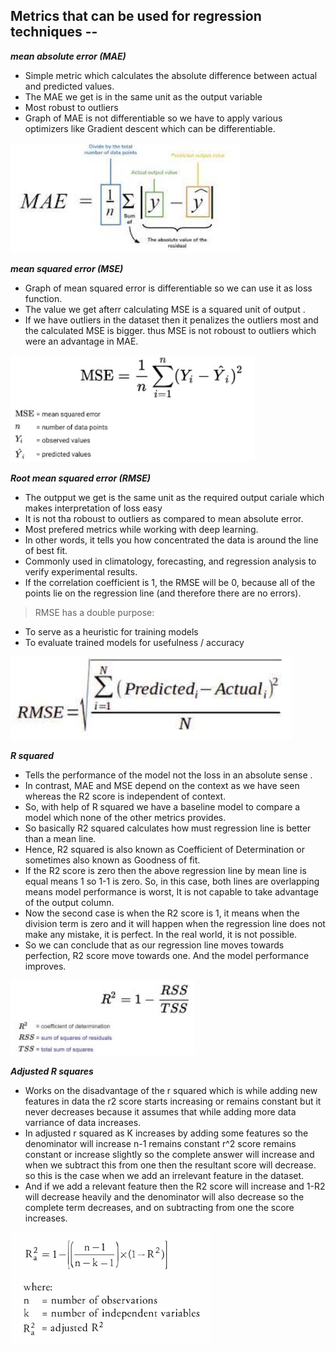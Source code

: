 ## Metrics that can be used for regression techniques --

**_mean absolute error (MAE)_**

- Simple metric which calculates the absolute difference between actual and predicted values.
- The MAE we get is in the same unit as the output variable
- Most robust to outliers
- Graph of MAE is not differentiable so we have to apply various optimizers like Gradient descent which can be differentiable.

![alt text](https://github.com/nishchalnishant/Deep_learning_methods/blob/main/img/mae.jpg?raw=true)

**_mean squared error (MSE)_**

- Graph of mean squared error is differentiable so we can use it as loss function.
- The value we get afterr calculating MSE is a squared unit of output .
- If we have outliers in the dataset then it penalizes the outliers most and the calculated MSE is bigger. thus MSE is not roboust to outliers which were an advantage in MAE.

![alt text](https://github.com/nishchalnishant/Deep_learning_methods/blob/main/img/mse.jpg?raw=true)

**_Root mean squared error (RMSE)_**

- The outpput we get is the same unit as the required output cariale which makes interpretation of loss easy
- It is not tha roboust to outliers as compared to mean absolute error.
- Most prefered metrics while working with deep learning.
- In other words, it tells you how concentrated the data is around the line of best fit.
- Commonly used in climatology, forecasting, and regression analysis to verify experimental results.
- If the correlation coefficient is 1, the RMSE will be 0, because all of the points lie on the regression line (and therefore there are no errors).

> RMSE has a double purpose:

- To serve as a heuristic for training models
- To evaluate trained models for usefulness / accuracy

![alt text](https://github.com/nishchalnishant/Deep_learning_methods/blob/main/img/rmse.jpg?raw=true)

**_R squared_**

- Tells the performance of the model not the loss in an absolute sense .
- In contrast, MAE and MSE depend on the context as we have seen whereas the R2 score is independent of context.
- So, with help of R squared we have a baseline model to compare a model which none of the other metrics provides.
- So basically R2 squared calculates how must regression line is better than a mean line.
- Hence, R2 squared is also known as Coefficient of Determination or sometimes also known as Goodness of fit.
- If the R2 score is zero then the above regression line by mean line is equal means 1 so 1-1 is zero. So, in this case, both lines are overlapping means model performance is worst, It is not capable to take advantage of the output column.
- Now the second case is when the R2 score is 1, it means when the division term is zero and it will happen when the regression line does not make any mistake, it is perfect. In the real world, it is not possible.
- So we can conclude that as our regression line moves towards perfection, R2 score move towards one. And the model performance improves.

![alt text](https://github.com/nishchalnishant/Deep_learning_methods/blob/main/img/r_squared.jpg?raw=true)

**_Adjusted R squares_**

- Works on the disadvantage of the r squared which is while adding new features in data the r2 score starts increasing or remains constant but it never decreases because it assumes that while adding more data varriance of data increases.
- In adjusted r squared as K increases by adding some features so the denominator will increase n-1 remains constant r^2 score remains constant or increase slightly so the complete answer will increase and when we subtract this from one then the resultant score will decrease. so this is the case when we add an irrelevant feature in the dataset.
- And if we add a relevant feature then the R2 score will increase and 1-R2 will decrease heavily and the denominator will also decrease so the complete term decreases, and on subtracting from one the score increases.

![alt text](https://github.com/nishchalnishant/Deep_learning_methods/blob/main/img/regression.png?raw=true)
